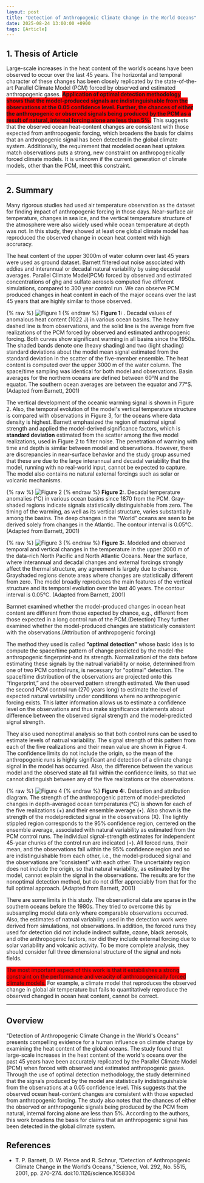 ```yaml
---
layout: post
title: "Detection of Anthropogenic Climate Change in the World Oceans"
date: 2025-08-24 13:00:00 +0900
tags: [Article]
---
```


## 1. Thesis of Article
Large-scale increases in the heat content of the world’s oceans have been
observed to occur over the last 45 years. The horizontal and temporal character
of these changes has been closely replicated by the state-of-the-art Parallel
Climate Model (PCM) forced by observed and estimated anthropogenic gases.
<span style="background-color:red">**Application of optimal detection methodology shows that the model-produced
signals are indistinguishable from the observations at the 0.05 confidence level. Further, the chances of either the anthropogenic or observed signals being produced by the PCM as a result of natural, internal forcing alone are less than 5%.**</span> This suggests that the observed ocean heat-content changes are consistent with those expected from anthropogenic forcing, which broadens the basis for claims that an anthropogenic signal has been detected in the global climate system. Additionally, the requirement that modeled ocean heat uptakes match observations puts a strong, new constraint on anthropogenically forced climate models. It is unknown if the current generation of climate models, other than the PCM, meet this constraint.


---

## 2. Summary
Many rigorous studies had used air temperature observation as the dataset for finding impact of anthropogenic forcing in those days. Near-surface air temperature, changes in sea ice, and the vertical temperature structure of the atmosphere were also widely used while ocean temperature at depth was not. In this study, they showed at least one global climate model has reproduced the observed change in ocean heat content with high accruracy.

The heat content of the upper 3000m of water column over last 45 years were used as ground dataset. Barnett filtered out noise associated with eddies and interannual or decadal natural variability by using decadal averages. Parallel Climate Model(PCM) forced by observed and estimated concentrations of ghg and sulfate aerosols computed five different simulations, compared to 300 year control run. We can observe PCM produced changes in heat content in each of the major oceans over the last 45 years that are highly similar to those observed.


{% raw %}
<img src="/images/Detection_of_Anthropogenic_Climate_Change_in_World_Oceans/barnett_2001.png" alt="Figure 1">
{% endraw %}
**Figure 1:** . Decadal values of anomalous heat content (1022 J) in various ocean basins. The heavy dashed line is from observations, and the solid line is the average from five realizations of the PCM forced by observed and estimated anthropogenic forcing. Both curves show significant warming in all basins since the 1950s. The shaded bands denote one (heavy shading) and two (light shading) standard deviations about the model mean signal estimated from the standard deviation in the scatter of the five-member ensemble. The heat content is computed over the upper 3000 m of the water column. The space/time sampling was identical for both model and observations. Basin averages for the northern oceans are defined between 60°N and the equator. The southern ocean averages are between the equator and 77°S. (Adapted from Barnett, 2001)


The vertical development of the oceanic warming signal is shown in Figure 2. Also, the temporal evolution of the model's vertical temperature structure is compared with observations in Figure 3, for the oceans where data density is highest. Barnett emphasized the region of maximal signal strength and applied the model-derived significance factors, which is **standard deviation** estimated from the scatter among the five model realizations, used in Figure 2 to filter noise. The penetration of warming with time and depth is similar between model and observations. However, there are discrepancies in near-surface behavior and the study group assumed that these are due to the large interannual and decadal variability that the model, running with no real-world input, cannot be expected to capture. The model also contains no natural external forcings such as solar or volcanic mechanisms.


{% raw %}
<img src="/images/Detection_of_Anthropogenic_Climate_Change_in_World_Oceans/barnett_2001_2.png" alt="Figure 2">
{% endraw %}
**Figure 2:**. Decadal temperature anomalies (°C) in various ocean basins since 1870 from the PCM. Gray-shaded regions indicate signals statistically distinguishable from zero. The timing of the warming, as well as its vertical structure, varies substantially among the basins. The deep changes in the “World”
oceans are seen to be derived solely from changes in the Atlantic. The contour interval is 0.05°C.(Adapted from Barnett, 2001)


{% raw %}
<img src="/images/Detection_of_Anthropogenic_Climate_Change_in_World_Oceans/barnett_2001_3.png" alt="Figure 3">
{% endraw %}
**Figure 3:**. Modeled and observed temporal and vertical changes in the temperature in the upper 2000 m of the data-rich North Pacific and North Atlantic Oceans. Near the surface, where interannual and decadal changes and external forcings strongly affect the thermal structure, any agreement is largely
due to chance. Grayshaded regions denote areas where changes are statistically different from zero. The
model broadly reproduces the main features of the vertical structure and its temporal evolution over
the last 40 years. The contour interval is 0.05°C. (Adapted from Barnett, 2001)


Barnnet examined whether the model-produced changes in ocean heat content are different from those expected by chance, e.g., different from those expected in a long control run of the PCM.(Detection)
They further examined whether the model-produced changes are statistically consistent with the observations.(Attribution of anthropogenic forcing)


The method they used is called **"optimal detection"** whose basic idea is to compute the space/time pattern of change predicted by the model-the anthropogenic fingerprint-and its strength. Normalizationi of the data before estimating these signals by the natrual variability or noise, determined from one of two PCM control runs, is necessary for "optimal" detection. The space/time distribution of the observations are projected onto this “fingerprint,” and the observed pattern strength estimated. We then used the second PCM control run (270 years long) to estimate the level of expected natural variability under conditions where no anthropogenic forcing exists. This latter information allows us to estimate a confidence level on the observations and thus make significance statements about difference between the observed signal strength and the model-predicted signal strength.


They also used nonoptimal analysis so that both control runs can be used to estimate levels of natrual variability. The signal strength of this pattern from each of the five realizations and their mean value are shown in Figrue 4. The confidence limits do not include the origin, so the mean of the anthropogenic runs is highly significant and detection of a climate change signal in the model has occurred. Also, the difference between the various model and the observed state all fall within the confidence limits, so that we cannot distinguish between any of the five realizations or the observations.


{% raw %}
<img src="/images/Detection_of_Anthropogenic_Climate_Change_in_World_Oceans/barnett_2001_4.png" alt="Figure 4">
{% endraw %}
**Figure 4:**. Detection and attribution diagram. The strength of the anthropogenic pattern of model-predicted changes in depth-averaged ocean temperatures (°C) is shown for each of the five realizations (+) and their ensemble average ($\bullet$). Also shown is the strength of the modelpredicted signal in the observations (X). The lightly stippled region corresponds to the 95% confidence region, centered on the ensemble average, associated with natural variability as estimated from the PCM control runs. The individual signal-strength estimates for independent 45-year chunks of the control run are indicated ($\star$). All forced runs, their mean, and the observations fall within the 95% confidence region and so are indistinguishable from each other, i.e., the model-produced signal and the observations are “consistent” with each other. The uncertainty region does not include the origin, so that natural variability, as estimated by the model, cannot explain the signal in the observations. The results are for the nonoptimal detection method, but do not differ appreciably from that for the full optimal approach. (Adapted from Barnett, 2001)


There are some limits in this study. The observational data are sparse in the southern oceans before the 1980s. They tried to overcome this by subsampling model data only where comparable observations occurred. Also, the estimates of natrual variability used in the detection work were derived from simulations, not observations. In addition, the forced runs they used for detection did not include indirect sulfate, ozone, black aerosols, and othe anthropogenic factors, nor did they include external forcing due to solar variability and volcanic activity. To be more complete analysis, they should consider full three dimensional structure of the signal and nois fields.


<span style="background-color:red">The most important aspect of this work is that it estabilishes a strong constraint on the performance and veracity of anthropogenically forced climate models.</span> For example, a climate model that reproduces the observed change in global air temperature but fails to quantitatively reproduce the observed changed in ocean heat content, cannot be correct.


---

## Overview

"Detection of Anthropogenic Climate Change in the World's Oceans" presents compelling evidence for a human influence on climate change by examining the heat content of the global oceans. The study found that large-scale increases in the heat content of the world's oceans over the past 45 years have been accurately replicated by the Parallel Climate Model (PCM) when forced with observed and estimated anthropogenic gases. Through the use of optimal detection methodology, the study determined that the signals produced by the model are statistically indistinguishable from the observations at a 0.05 confidence level. This suggests that the observed ocean heat-content changes are consistent with those expected from anthropogenic forcing. The study also notes that the chances of either the observed or anthropogenic signals being produced by the PCM from natural, internal forcing alone are less than 5%. According to the authors, this work broadens the basis for claims that an anthropogenic signal has been detected in the global climate system.


## References
- T. P. Barnett, D. W. Pierce and R. Schnur, “Detection of Anthropogenic Climate Change in the World’s Oceans,” Science, Vol. 292, No. 5515, 2001, pp. 270-274. doi:10.1126/science.1058304
